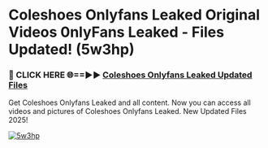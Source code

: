 # Coleshoes Onlyfans Leaked Original Videos 0nlyFans Leaked - Files Updated! (5w3hp)

<h3>🔴 CLICK HERE 🌐==►► <a href="https://tinyurl.com/2wckxsce" rel="nofollow">Coleshoes Onlyfans Leaked Updated Files</a></h3>

Get Coleshoes Onlyfans Leaked and all content. Now you can access all videos and pictures of Coleshoes Onlyfans Leaked. New Updated Files 2025!

[![5w3hp](https://i.imgur.com/AFduVYN.gif)](https://tinyurl.com/2wckxsce)
